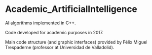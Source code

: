 # Academic_ArtificialIntelligence

 AI algorithms implemented in C++.

Code developed for academic purposes in 2017.

Main code structure (and graphic interfaces) provided by Félix Miguel Trespaderne (professor at Universidad de Valladolid).
